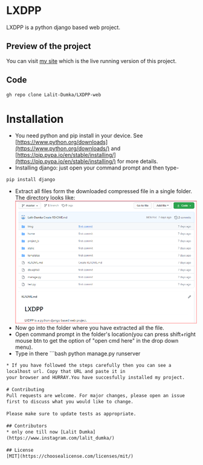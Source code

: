 # LXDPP

LXDPP is a python django based web project.

## Preview of the project
You can visit [my site](https://lalitdumka.pythonanywhere.com/) which is the live running version of this project.

## Code
```bash
gh repo clone Lalit-Dumka/LXDPP-web
```

# Installation
* You need python and pip install in your device. See [https://www.python.org/downloads](https://www.python.org/downloads/) and [https://pip.pypa.io/en/stable/installing/](https://pip.pypa.io/en/stable/installing/) for more details.
* Installing django:
just open your command prompt and then type-
```bash
pip install django 
```
* Extract all files form the downloaded compressed file in a single folder. The directory looks like:
![alt text](https://github.com/Lalit-Dumka/LXDPP-web/blob/master/static/blog/img/directory_list.png?raw=true)
* Now go into the folder where you have extracted all the file.
* Open command prompt in the folder's location(you can press shift+right mouse btn to get the option of "open cmd here" in the drop down menu).
* Type in there ```bash
python manage.py runserver
```
* If you have followed the steps carefully then you can see a localhost url. Copy that URL and paste it in
your browser and HURRAY.You have succesfully installed my project.

# Contributing
Pull requests are welcome. For major changes, please open an issue first to discuss what you would like to change.

Please make sure to update tests as appropriate.

## Contributors
* only one till now [Lalit Dumka](https://www.instagram.com/lalit_dumka/)

## License
[MIT](https://choosealicense.com/licenses/mit/)
